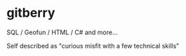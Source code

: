 # gitberry 

SQL / Geofun / HTML / C# and more...

Self described as "curious misfit with a few technical skills"
